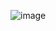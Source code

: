 ![image](https://github.com/LucaTraversa17/ProyectoFinalHenry/assets/88990751/58a08a90-ecda-4ab7-ab6e-1b7bac9e9af8)
